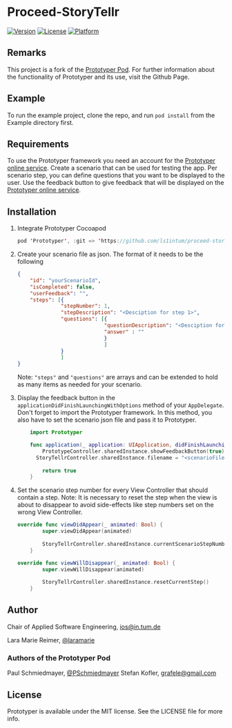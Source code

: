# Proceed-StoryTellr

[![Version](https://img.shields.io/cocoapods/v/Prototyper.svg?style=flat)](http://cocoapods.org/pods/Prototyper)
[![License](https://img.shields.io/cocoapods/l/Prototyper.svg?style=flat)](http://cocoapods.org/pods/Prototyper)
[![Platform](https://img.shields.io/cocoapods/p/Prototyper.svg?style=flat)](http://cocoapods.org/pods/Prototyper)

## Remarks

This project is a fork of the [Prototyper Pod](https://github.com/ls1intum/proceed-prototyper). For further information about the functionality of Prototyper and its use, visit the Github Page.

## Example

To run the example project, clone the repo, and run `pod install` from the Example directory first.

## Requirements

To use the Prototyper framework you need an account for the [Prototyper online service](https://prototyper-bruegge.in.tum.de).
Create a scenario that can be used for testing the app. Per scenario step, you can define questions that you want to be displayed to the user.
Use the feedback button to give feedback that will be displayed on the [Prototyper online service](https://prototyper-bruegge.in.tum.de).

## Installation

1. Integrate Prototyper Cocoapod

    ```swift
    pod 'Prototyper', :git => 'https://github.com/ls1intum/proceed-storytellr.git', :branch => 'develop'
    ```

2. Create your scenario file as json. The format of it needs to be the following

    ```json
    {
        "id": "yourScenarioId",
        "isCompleted": false,
        "userFeedback": "",
        "steps": [{
                  "stepNumber": 1,
                  "stepDescription": "<Desciption for step 1>",
                  "questions": [{
                                "questionDescription": "<Desciption for question 1>",
                                "answer" : ""
                                }
                                ]
                  }
                  ]
    }
    ```

    Note: `"steps"` and `"questions"` are arrays and can be extended to hold as many items as needed for your scenario.

3. Display the feedback button in the `applicationDidFinishLaunchingWithOptions` method of your `AppDelegate`. Don't forget to import the Prototyper framework. In this method, you also have to set the scenario json file and pass it to Prototyper. 

    ```swift
        import Prototyper
    ```

    ```swift
        func application(_ application: UIApplication, didFinishLaunchingWithOptions launchOptions: [UIApplicationLaunchOptionsKey: Any]?) -> Bool {
            PrototypeController.sharedInstance.showFeedbackButton(true)
          StoryTellrController.sharedInstance.filename = "<scenarioFileName>"
            
            return true
        }
    ```

4. Set the scenario step number for every View Controller that should contain a step. Note: It is necessary to reset the step when the view is about to disappear to avoid side-effects like step numbers set on the wrong View Controller.

    ```swift
    override func viewDidAppear(_ animated: Bool) {
            super.viewDidAppear(animated)
            
            StoryTellrController.sharedInstance.currentScenarioStepNumber = 1
        }
    ```

    ```swift
    override func viewWillDisappear(_ animated: Bool) {
            super.viewWillDisappear(animated)
            
            StoryTellrController.sharedInstance.resetCurrentStep()
        }
    ```

## Author

Chair of Applied Software Engineering, ios@in.tum.de

Lara Marie Reimer, [@laramarie](https://github.com/laramarie)

### Authors of the Prototyper Pod

Paul Schmiedmayer, [@PSchmiedmayer](https://twitter.com/pschmiedmayer)
Stefan Kofler, grafele@gmail.com

## License

Prototyper is available under the MIT license. See the LICENSE file for more info.

